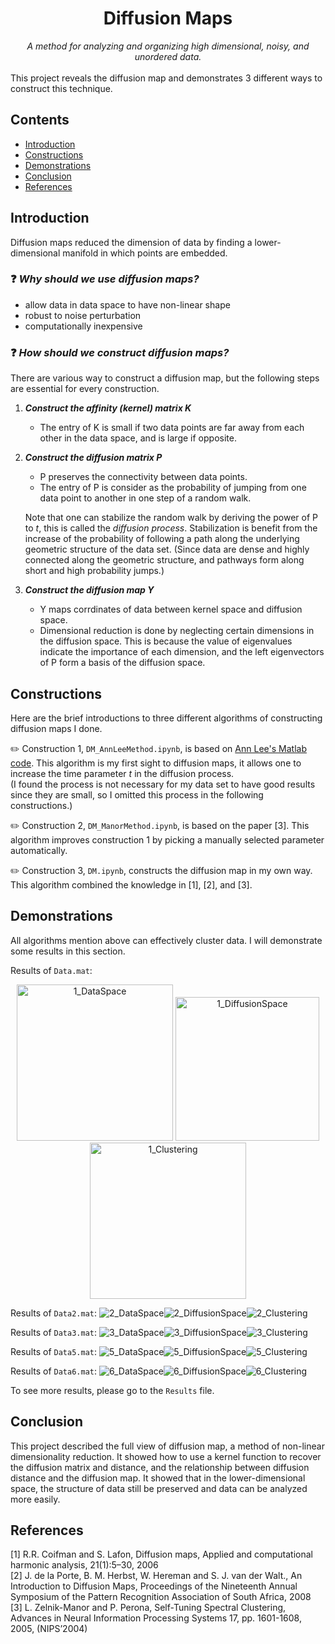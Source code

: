 <h1 align="center">Diffusion Maps</h1>
<div align="center"><i>A method for analyzing and organizing high dimensional, noisy, and unordered data.</i></div>
<br>
This project reveals the diffusion map and demonstrates 3 different ways to construct this technique.

## Contents
- [Introduction](#Introduction)
- [Constructions](#Constructions)
- [Demonstrations](#Demonstrations)
- [Conclusion](#Conclusion)
- [References](#References)


## Introduction
Diffusion maps reduced the dimension of data by finding a lower-dimensional manifold in which points are embedded.

### :question: *Why should we use diffusion maps?*
- allow data in data space to have non-linear shape
- robust to noise perturbation 
- computationally inexpensive

  
### :question: *How should we construct diffusion maps?*
There are various way to construct a diffusion map, but the following steps are essential for every construction.

1. ***Construct the affinity (kernel) matrix K*** 
    - The entry of K is small if two data points are far away from each other in the data space, and is large if opposite.


2. ***Construct the diffusion matrix P***
    - P preserves the connectivity between data points.  
    - The entry of P is consider as the probability of jumping from one data point to another in one step of a random walk.
    
    Note that one can stabilize the random walk by deriving the power of P to *t*, this is called the *diffusion process*. Stabilization is benefit from the increase of the probability of following a path along the underlying geometric structure of the data set. (Since data are dense and highly connected along the geometric structure, and pathways form along short and high probability jumps.)


3. ***Construct the diffusion map Y***
    - Y maps corrdinates of data between kernel space and diffusion space.  
    - Dimensional reduction is done by neglecting certain dimensions in the diffusion space. This is because the value of eigenvalues indicate the importance of each dimension, and the left eigenvectors of P form a basis of the diffusion space.



## Constructions
Here are the brief introductions to three different algorithms of constructing diffusion maps I done.

:pencil2: Construction 1, `DM_AnnLeeMethod.ipynb`, is based on [Ann Lee's Matlab code](https://reurl.cc/E3Ykv). This algorithm is my first sight to diffusion maps, it allows one to increase the time parameter $t$ in the diffusion process.  
(I found the process is not necessary for my data set to have good results since they are small, so I omitted this process in the following constructions.) 

:pencil2: Construction 2, `DM_ManorMethod.ipynb`, is based on the paper [3]. This algorithm improves construction 1 by picking a manually selected parameter automatically.

:pencil2: Construction 3, `DM.ipynb`, constructs the diffusion map in my own way. This algorithm combined the knowledge in [1], [2], and [3].



## Demonstrations

All algorithms mention above can effectively cluster data. I will demonstrate some results in this section. 


Results of `Data.mat`:
<p align='center'>
    <img src="Results/1_DataSpace.png" alt="1_DataSpace" height="250" />
    <img src="Results/1_DiffusionSpace.png" alt="1_DiffusionSpace" height="230"/>
    <img src="Results/1_Clustering.png" alt="1_Clustering" height="250"/>
</p>


Results of `Data2.mat`:
![2_DataSpace](Results/2_DataSpace.png)![2_DiffusionSpace](Results/2_DiffusionSpace.png)![2_Clustering](Results/2_Clustering.png)

Results of `Data3.mat`:
![3_DataSpace](Results/3_DataSpace.png)![3_DiffusionSpace](Results/3_DiffusionSpace.png)![3_Clustering](Results/3_Clustering.png)

Results of `Data5.mat`:
![5_DataSpace](Results/5_DataSpace.png)![5_DiffusionSpace](Results/5_DiffusionSpace.png)![5_Clustering](Results/5_Clustering.png)

Results of `Data6.mat`:
![6_DataSpace](Results/6_DataSpace.png)![6_DiffusionSpace](Results/6_DiffusionSpace.png)![6_Clustering](Results/6_Clustering.png)


To see more results, please go to the `Results` file.



## Conclusion
This project described the full view of diffusion map, a method of non-linear dimensionality reduction. It showed how to use a kernel function to recover the diffusion matrix and distance, and the relationship between diffusion distance and the diffusion map. It showed that in the lower-dimensional space, the structure of data still be preserved and data can be analyzed more easily.

## References
[1] R.R. Coifman and S. Lafon, Diffusion maps, Applied and computational harmonic analysis, 21(1):5–30, 2006  
[2] J. de la Porte, B. M. Herbst, W. Hereman and S. J. van der Walt., An Introduction to Diffusion Maps, Proceedings of the Nineteenth Annual Symposium of the Pattern Recognition Association of South Africa, 2008  
[3] L. Zelnik-Manor and P. Perona, Self-Tuning Spectral Clustering, Advances in Neural Information Processing Systems 17, pp. 1601-1608, 2005, (NIPS’2004)


```python

```
